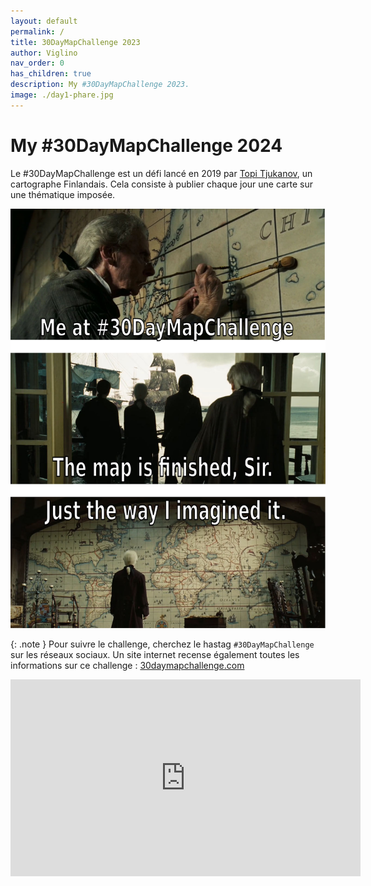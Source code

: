 ```yaml
---
layout: default
permalink: /
title: 30DayMapChallenge 2023
author: Viglino
nav_order: 0
has_children: true
description: My #30DayMapChallenge 2023.
image: ./day1-phare.jpg
---
```

# My #30DayMapChallenge 2024

Le #30DayMapChallenge est un défi lancé en 2019 par [Topi Tjukanov](https://tjukanov.org/), un cartographe Finlandais. Cela consiste à publier chaque jour une carte sur une thématique imposée.

![](./assets/banner.jpg)

{: .note }
Pour suivre le challenge, cherchez le hastag `#30DayMapChallenge` sur les réseaux sociaux.
Un site internet recense également toutes les informations sur ce challenge : [30daymapchallenge.com](https://30daymapchallenge.com/)


<iframe width="560" height="315" src="https://www.youtube.com/embed/J2PWTkMakvM?si=7ta0ZJvLkAJ_m8tw" title="#30DayMapChallenge" frameborder="0" allow="accelerometer; autoplay; clipboard-write; encrypted-media; gyroscope; picture-in-picture; web-share" referrerpolicy="strict-origin-when-cross-origin" allowfullscreen style="margin: auto"></iframe>
